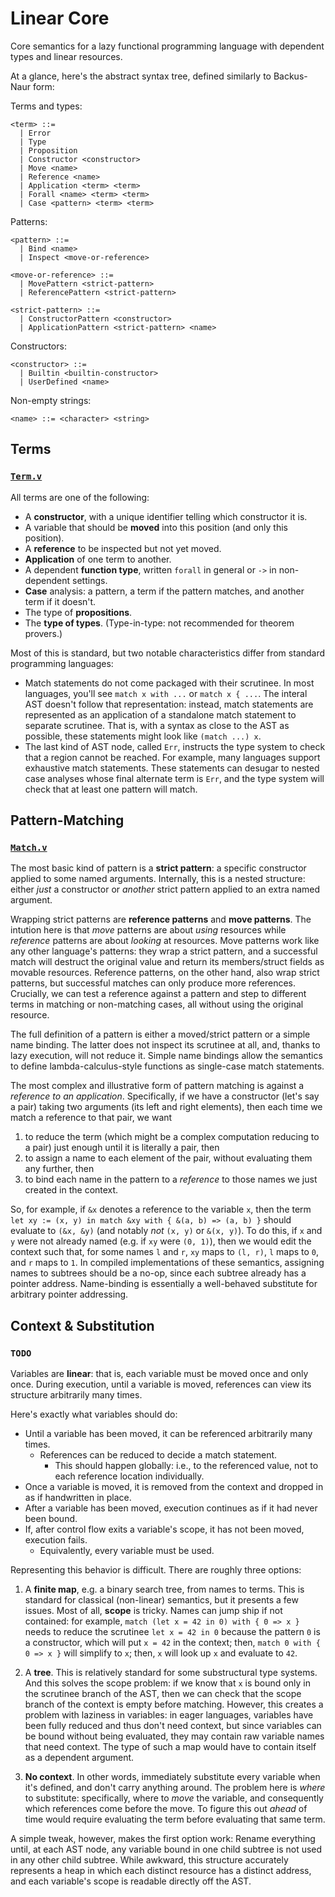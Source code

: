# Linear Core

Core semantics for a lazy functional programming language with dependent types and linear resources.

At a glance, here's the abstract syntax tree, defined similarly to Backus-Naur form:

Terms and types:
```ebnf
<term> ::=
  | Error
  | Type
  | Proposition
  | Constructor <constructor>
  | Move <name>
  | Reference <name>
  | Application <term> <term>
  | Forall <name> <term> <term>
  | Case <pattern> <term> <term>
```

Patterns:
```ebnf
<pattern> ::=
  | Bind <name>
  | Inspect <move-or-reference>

<move-or-reference> ::=
  | MovePattern <strict-pattern>
  | ReferencePattern <strict-pattern>

<strict-pattern> ::=
  | ConstructorPattern <constructor>
  | ApplicationPattern <strict-pattern> <name>
```

Constructors:
```ebnf
<constructor> ::=
  | Builtin <builtin-constructor>
  | UserDefined <name>
```

Non-empty strings:
```ebnf
<name> ::= <character> <string>
```



## Terms

### [`Term.v`](/theories/Term.v)

All terms are one of the following:
- A **constructor**, with a unique identifier telling which constructor it is.
- A variable that should be **moved** into this position (and only this position).
- A **reference** to be inspected but not yet moved.
- **Application** of one term to another.
- A dependent **function type**, written `forall` in general or `->` in non-dependent settings.
- **Case** analysis: a pattern, a term if the pattern matches, and another term if it doesn't.
- The type of **propositions**.
- The **type of types**. (Type-in-type: not recommended for theorem provers.)

Most of this is standard, but two notable characteristics differ from standard programming languages:
- Match statements do not come packaged with their scrutinee.
  In most languages, you'll see `match x with ...` or `match x { ...`.
  The interal AST doesn't follow that representation:
  instead, match statements are represented as an application of a standalone match statement to separate scrutinee.
  That is, with a syntax as close to the AST as possible, these statements might look like `(match ...) x`.
- The last kind of AST node, called `Err`, instructs the type system to check that a region cannot be reached.
  For example, many languages support exhaustive match statements. These statements can desugar to nested case analyses
  whose final alternate term is `Err`, and the type system will check that at least one pattern will match.



## Pattern-Matching

### [`Match.v`](/theories/Match.v)

The most basic kind of pattern is a **strict pattern**: a specific constructor applied to some named arguments.
Internally, this is a nested structure: either *just* a constructor or *another* strict pattern applied to an extra named argument.

Wrapping strict patterns are **reference patterns** and **move patterns**.
The intution here is that *move* patterns are about *using* resources while *reference* patterns are about *looking* at resources.
Move patterns work like any other language's patterns:
they wrap a strict pattern, and a successful match will destruct the original value and return its members/struct fields as movable resources.
Reference patterns, on the other hand, also wrap strict patterns, but successful matches can only produce more references.
Crucially, we can test a reference against a pattern and step to different terms in matching or non-matching cases, all without using the original resource.

The full definition of a pattern is either a moved/strict pattern or a simple name binding.
The latter does not inspect its scrutinee at all, and, thanks to lazy execution, will not reduce it.
Simple name bindings allow the semantics to define lambda-calculus-style functions as single-case match statements.

The most complex and illustrative form of pattern matching is against a *reference to an application*.
Specifically, if we have a constructor (let's say a pair) taking two arguments (its left and right elements),
then each time we match a reference to that pair, we want
1. to reduce the term (which might be a complex computation reducing to a pair) just enough until it is literally a pair, then
2. to assign a name to each element of the pair, without evaluating them any further, then
3. to bind each name in the pattern to a *reference* to those names we just created in the context.

So, for example, if `&x` denotes a reference to the variable `x`, then
the term `let xy := (x, y) in match &xy with { &(a, b) => (a, b) }` should evaluate to `(&x, &y)` (and notably *not* `(x, y)` or `&(x, y)`).
To do this, if `x` and `y` were not already named (e.g. if `xy` were `(0, 1)`), then we would edit the context such that,
for some names `l` and `r`, `xy` maps to `(l, r)`, `l` maps to `0`, and `r` maps to `1`.
In compiled implementations of these semantics, assigning names to subtrees should be a no-op, since each subtree already has a pointer address.
Name-binding is essentially a well-behaved substitute for arbitrary pointer addressing.



## Context & Substitution

### `TODO`

Variables are **linear**: that is, each variable must be moved once and only once.
During execution, until a variable is moved, references can view its structure arbitrarily many times.

Here's exactly what variables should do:
- Until a variable has been moved, it can be referenced arbitrarily many times.
  - References can be reduced to decide a match statement.
    - This should happen globally: i.e., to the referenced value, not to each reference location individually.
- Once a variable is moved, it is removed from the context and dropped in as if handwritten in place.
- After a variable has been moved, execution continues as if it had never been bound.
- If, after control flow exits a variable's scope, it has not been moved, execution fails.
  - Equivalently, every variable must be used.

Representing this behavior is difficult. There are roughly three options:

1. A **finite map**, e.g. a binary search tree, from names to terms. This is standard for classical (non-linear) semantics, but it presents a few issues.
   Most of all, **scope** is tricky. Names can jump ship if not contained:
   for example, `match (let x = 42 in 0) with { 0 => x }` needs to reduce the scrutinee `let x = 42 in 0` because the pattern `0` is a constructor,
   which will put `x = 42` in the context; then, `match 0 with { 0 => x }` will simplify to `x`; then, `x` will look up `x` and evaluate to `42`.

2. A **tree**. This is relatively standard for some substructural type systems. And this solves the scope problem:
   if we know that `x` is bound only in the scrutinee branch of the AST, then we can check that the scope branch of the context is empty before matching.
   However, this creates a problem with laziness in variables: in eager languages, variables have been fully reduced and thus don't need context,
   but since variables can be bound without being evaluated, they may contain raw variable names that need context.
   The type of such a map would have to contain itself as a dependent argument.

3. **No context**. In other words, immediately substitute every variable when it's defined, and don't carry anything around.
   The problem here is *where* to substitute: specifically, where to *move* the variable, and consequently which references come before the move.
   To figure this out *ahead* of time would require evaluating the term before evaluating that same term.

A simple tweak, however, makes the first option work:
Rename everything until, at each AST node, any variable bound in one child subtree is not used in any other child subtree.
While awkward, this structure accurately represents a heap in which each distinct resource has a distinct address,
and each variable's scope is readable directly off the AST.
